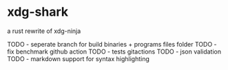 # xdg-shark

a rust rewrite of xdg-ninja

TODO - seperate branch for build binaries + programs files folder
TODO - fix benchmark github action
TODO - tests gitactions
TODO - json validation
TODO - markdown support for syntax highlighting
